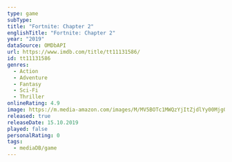 ```yaml
---
type: game
subType: 
title: "Fortnite: Chapter 2"
englishTitle: "Fortnite: Chapter 2"
year: "2019"
dataSource: OMDbAPI
url: https://www.imdb.com/title/tt11131586/
id: tt11131586
genres:
  - Action
  - Adventure
  - Fantasy
  - Sci-Fi
  - Thriller
onlineRating: 4.9
image: https://m.media-amazon.com/images/M/MV5BOTc1MWQzYjItZjdlYy00Mjg0LTk3NDUtNDdjMjc0MWY4M2VmXkEyXkFqcGdeQXVyMTAwMzc2MDEy._V1_SX300.jpg
released: true
releaseDate: 15.10.2019
played: false
personalRating: 0
tags:
  - mediaDB/game
---
```

